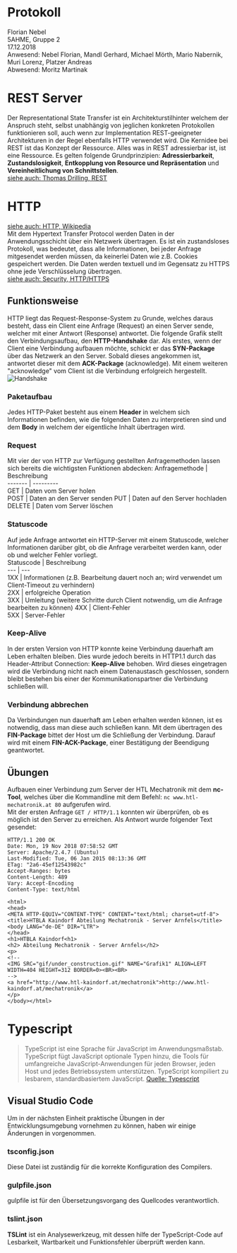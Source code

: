 # Protokoll
Florian Nebel  
5AHME, Gruppe 2  
17.12.2018  
Anwesend: Nebel Florian, Mandl Gerhard, Michael Mörth, Mario Nabernik, Muri Lorenz, Platzer Andreas  
Abwesend: Moritz Martinak  

# REST Server  
Der Representational State Transfer ist ein Architekturstilhinter welchem der Anspruch steht, 
selbst unabhängig von jeglichen konkreten Protokollen funktionieren soll, auch wenn zur Implementation REST-geeigneter
Architekturen in der Regel ebenfalls HTTP verwendet wird. Die Kernidee bei REST ist das Konzept der Ressource. 
Alles was in REST adressierbar ist, ist eine Ressource. Es gelten folgende Grundprinzipien: **Adressierbarkeit**, **Zustandslosigkeit**, 
**Entkopplung von Resource und Repräsentation** und **Vereinheitlichung von Schnittstellen**.  
[siehe auch: Thomas Drilling, REST](https://www.dev-insider.de/konzept-aufbau-und-funktionsweise-von-rest-a-603152/)  

# HTTP
[siehe auch: HTTP, Wikipedia](https://de.wikipedia.org/wiki/Hypertext_Transfer_Protocol)  
Mit dem Hypertext Transfer Protocol werden Daten in der Anwendungsschicht über ein Netzwerk übertragen. Es ist ein zustandsloses 
Protokoll, was bedeutet, dass alle Informationen, bei jeder Anfrage mitgesendet werden müssen, da keinerlei Daten wie z.B. Cookies 
gespeichert werden. Die Daten werden textuell und im Gegensatz zu HTTPS ohne jede Verschlüsselung übertragen.  
[siehe auch: Security, HTTP/HTTPS](https://lms.at/dotlrn/classes/digi/610437.5AHME_AIIT.18_19/xolrn/519DFD18ACBBB.symlink?resource_id=0-305198065&m=view#106003071)    

## Funktionsweise
HTTP liegt das Request-Response-System zu Grunde, welches daraus besteht, dass ein Client eine Anfrage (Request) an einen Server sende,
welcher mit einer Antwort (Response) antwortet. Die folgende Grafik stellt den Verbindungsaufbau, den **HTTP-Handshake** dar. 
Als erstes, wenn der Client eine Verbindung aufbauen möchte, schickt er das **SYN-Package** über das Netzwerk an den Server. Sobald 
dieses angekommen ist, antwortet dieser mit dem **ACK-Package** (acknowledge). Mit einem weiteren "acknowledge" vom Client ist die 
Verbindung erfolgreich hergestellt.  
![Handshake](https://github.com/HTLMechatronics/m14-la1-sx/blob/nebflm14/Handshake.png)  

### Paketaufbau
Jedes HTTP-Paket besteht aus einem **Header** in welchem sich Informationen befinden, wie die folgenden Daten zu interpretieren sind 
und dem **Body** in welchem der eigentliche Inhalt übertragen wird.

### Request
Mit vier der von HTTP zur Verfügung gestellten Anfragemethoden lassen sich bereits die wichtigsten Funktionen abdecken:
Anfragemethode | Beschreibung  
------- | ---------  
GET | Daten vom Server holen  
POST | Daten an den Server senden
PUT | Daten auf den Server hochladen  
DELETE | Daten vom Server löschen  

### Statuscode
Auf jede Anfrage antwortet ein HTTP-Server mit einem Statuscode, welcher Informationen darüber gibt, ob die Anfrage verarbeitet werden 
kann, oder ob und welcher Fehler vorliegt.  
Statuscode | Beschreibung  
--- | ---  
1XX | Informationen (z.B. Bearbeitung dauert noch an; wird verwendet um Client-Timeout zu verhindern)  
2XX | erfolgreiche Operation  
3XX | Umleitung (weitere Schritte durch Client notwendig, um die Anfrage bearbeiten zu können)
4XX | Client-Fehler  
5XX | Server-Fehler  

### Keep-Alive
In der ersten Version von HTTP konnte keine Verbindung dauerhaft am Leben erhalten bleiben. Dies wurde jedoch bereits in HTTP1.1 
durch das Header-Attribut Connection: **Keep-Alive** behoben. Wird dieses eingetragen wird die Verbindung nicht nach einem Datenaustasch 
geschlossen, sondern bleibt bestehen bis einer der Kommunikationspartner die Verbindung schließen will.

### Verbindung abbrechen
Da Verbindungen nun dauerhaft am Leben erhalten werden können, ist es notwendig, dass man diese auch schließen kann. Mit dem übertragen des **FIN-Package** 
bittet der Host um die Schließung der Verbindung. Darauf wird mit einem **FIN-ACK-Package**, einer Bestätigung der Beendigung geantwortet.  

## Übungen
Aufbauen einer Verbindung zum Server der HTL Mechatronik mit dem **nc-Tool**, welches über die Kommandline mit dem Befehl: `nc www.htl-mechatronik.at 80` aufgerufen wird.  
Mit der ersten Anfrage `GET / HTTP/1.1` konnten wir überprüfen, ob es möglich ist den Server zu erreichen.
Als Antwort wurde folgender Text gesendet:
```
HTTP/1.1 200 OK
Date: Mon, 19 Nov 2018 07:58:52 GMT
Server: Apache/2.4.7 (Ubuntu)
Last-Modified: Tue, 06 Jan 2015 08:13:36 GMT
ETag: "2a6-45ef12543982c"
Accept-Ranges: bytes
Content-Length: 489
Vary: Accept-Encoding
Content-Type: text/html

<html>
<head>
<META HTTP-EQUIV="CONTENT-TYPE" CONTENT="text/html; charset=utf-8">
<title>HTBLA Kaindorf Abteilung Mechatronik - Server Arnfels</title>
<body LANG="de-DE" DIR="LTR">
</head>
<h1>HTBLA Kaindorf<h1>
<h2> Abteilung Mechatronik - Server Arnfels</h2>
<p>
<!--
<IMG SRC="gif/under_construction.gif" NAME="Grafik1" ALIGN=LEFT WIDTH=404 HEIGHT=312 BORDER=0><BR><BR>
-->
<a href="http://www.htl-kaindorf.at/mechatronik">http://www.htl-kaindorf.at/mechatronik</a>
</p>
</body></html>
```

# Typescript
>TypeScript ist eine Sprache für JavaScript im Anwendungsmaßstab. TypeScript fügt JavaScript optionale Typen hinzu, 
die Tools für umfangreiche JavaScript-Anwendungen für jeden Browser, jeden Host und jedes Betriebssystem unterstützen. 
TypeScript kompiliert zu lesbarem, standardbasiertem JavaScript.
[Quelle: Typescript](https://www.npmjs.com/package/typescript)

## Visual Studio Code
Um in der nächsten Einheit praktische Übungen in der Entwicklungsumgebung vornehmen zu können, haben wir einige Änderungen 
in vorgenommen.

### tsconfig.json
Diese Datei ist zuständig für die korrekte Konfiguration des Compilers.

### gulpfile.json
gulpfile ist für den Übersetzungsvorgang des Quellcodes verantwortlich.

### tslint.json
**TSLint** ist ein Analysewerkzeug, mit dessen hilfe der TypeScript-Code auf Lesbarkeit, Wartbarkeit und Funktionsfehler überprüft werden kann.


